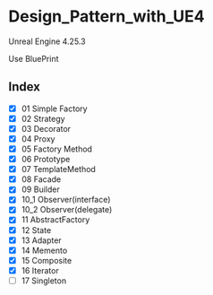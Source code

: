 # Design_Pattern_with_UE4
Unreal Engine 4.25.3

Use BluePrint

## Index

* [x] 01 Simple Factory
* [x] 02 Strategy
* [x] 03 Decorator
* [x] 04 Proxy
* [x] 05 Factory Method
* [x] 06 Prototype
* [x] 07 TemplateMethod
* [x] 08 Facade
* [x] 09 Builder
* [x] 10_1 Observer(interface)
* [x] 10_2 Observer(delegate)
* [x] 11 AbstractFactory
* [X] 12 State 
* [x] 13 Adapter
* [x] 14 Memento
* [x] 15 Composite
* [x] 16 Iterator
* [ ] 17 Singleton